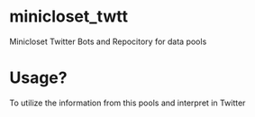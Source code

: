 # minicloset_twtt
Minicloset Twitter Bots and Repocitory for data pools

# Usage?
To utilize the information from this pools and interpret in Twitter


